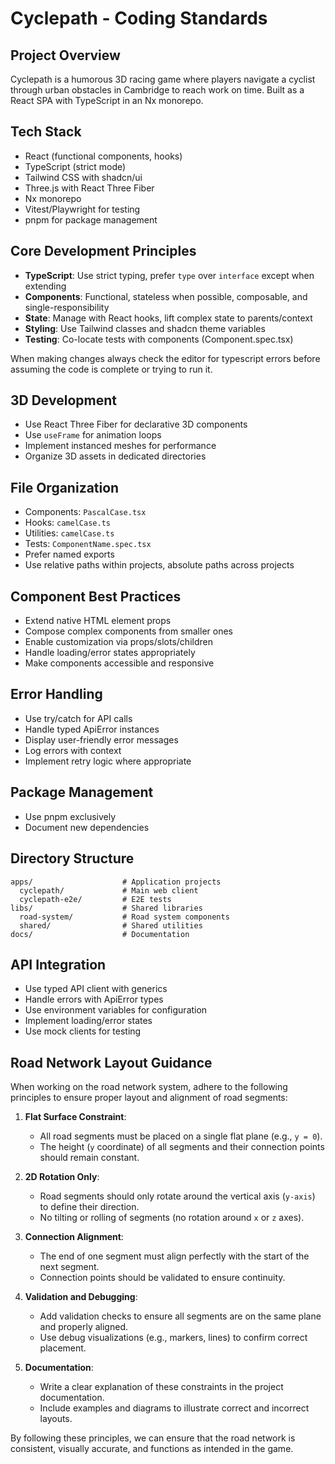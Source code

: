 # Cyclepath - Coding Standards

## Project Overview

Cyclepath is a humorous 3D racing game where players navigate a cyclist through urban obstacles in Cambridge to reach work on time. Built as a React SPA with TypeScript in an Nx monorepo.

## Tech Stack

- React (functional components, hooks)
- TypeScript (strict mode)
- Tailwind CSS with shadcn/ui
- Three.js with React Three Fiber
- Nx monorepo
- Vitest/Playwright for testing
- pnpm for package management

## Core Development Principles

- **TypeScript**: Use strict typing, prefer `type` over `interface` except when extending
- **Components**: Functional, stateless when possible, composable, and single-responsibility
- **State**: Manage with React hooks, lift complex state to parents/context
- **Styling**: Use Tailwind classes and shadcn theme variables
- **Testing**: Co-locate tests with components (Component.spec.tsx)

When making changes always check the editor for typescript errors before assuming the code is complete or trying to run it.

## 3D Development

- Use React Three Fiber for declarative 3D components
- Use `useFrame` for animation loops
- Implement instanced meshes for performance
- Organize 3D assets in dedicated directories

## File Organization

- Components: `PascalCase.tsx`
- Hooks: `camelCase.ts`
- Utilities: `camelCase.ts`
- Tests: `ComponentName.spec.tsx`
- Prefer named exports
- Use relative paths within projects, absolute paths across projects

## Component Best Practices

- Extend native HTML element props
- Compose complex components from smaller ones
- Enable customization via props/slots/children
- Handle loading/error states appropriately
- Make components accessible and responsive

## Error Handling

- Use try/catch for API calls
- Handle typed ApiError instances
- Display user-friendly error messages
- Log errors with context
- Implement retry logic where appropriate

## Package Management

- Use pnpm exclusively
- Document new dependencies

## Directory Structure

```
apps/                    # Application projects
  cyclepath/             # Main web client
  cyclepath-e2e/         # E2E tests
libs/                    # Shared libraries
  road-system/           # Road system components
  shared/                # Shared utilities
docs/                    # Documentation
```

## API Integration

- Use typed API client with generics
- Handle errors with ApiError types
- Use environment variables for configuration
- Implement loading/error states
- Use mock clients for testing

## Road Network Layout Guidance

When working on the road network system, adhere to the following principles to ensure proper layout and alignment of road segments:

1. **Flat Surface Constraint**:
   - All road segments must be placed on a single flat plane (e.g., `y = 0`).
   - The height (`y` coordinate) of all segments and their connection points should remain constant.

2. **2D Rotation Only**:
   - Road segments should only rotate around the vertical axis (`y-axis`) to define their direction.
   - No tilting or rolling of segments (no rotation around `x` or `z` axes).

3. **Connection Alignment**:
   - The end of one segment must align perfectly with the start of the next segment.
   - Connection points should be validated to ensure continuity.

4. **Validation and Debugging**:
   - Add validation checks to ensure all segments are on the same plane and properly aligned.
   - Use debug visualizations (e.g., markers, lines) to confirm correct placement.

5. **Documentation**:
   - Write a clear explanation of these constraints in the project documentation.
   - Include examples and diagrams to illustrate correct and incorrect layouts.

By following these principles, we can ensure that the road network is consistent, visually accurate, and functions as intended in the game.

